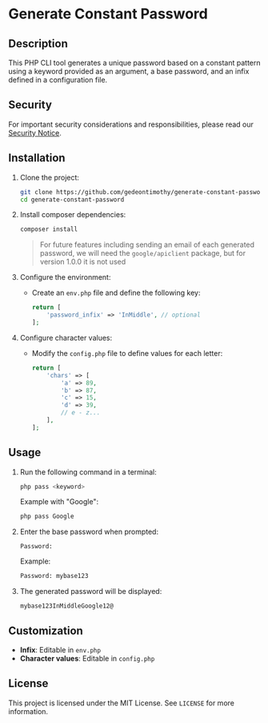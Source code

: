 # Generate Constant Password

## Description  
This PHP CLI tool generates a unique password based on a constant pattern using a keyword provided as an argument, a base password, and an infix defined in a configuration file.

## Security
For important security considerations and responsibilities, please read our [Security Notice](SECURITY.md).


## Installation  

1. Clone the project:  
   ```sh
   git clone https://github.com/gedeontimothy/generate-constant-password.git
   cd generate-constant-password
   ```
2. Install composer dependencies:  
   ```sh
   composer install
   ```
   > For future features including sending an email of each generated password, we will need the `google/apiclient` package, but for version 1.0.0 it is not used

3. Configure the environment:  
   - Create an `env.php` file and define the following key:  
     ```php
     return [
         'password_infix' => 'InMiddle', // optional
     ];
     ```

4. Configure character values:  
   - Modify the `config.php` file to define values for each letter:  
     ```php
     return [
         'chars' => [
             'a' => 89,
             'b' => 87,
             'c' => 15,
             'd' => 39,
             // e - z...
         ],
     ];
     ```

## Usage  

1. Run the following command in a terminal:  
   ```sh
   php pass <keyword>
   ```

   Example with "Google":  
   ```sh
   php pass Google
   ```

2. Enter the base password when prompted:  
   ```
   Password:
   ```
   Example:
   ```sh
   Password: mybase123
   ```

3. The generated password will be displayed:  
   ```
   mybase123InMiddleGoogle12@
   ```

## Customization  
- **Infix**: Editable in `env.php`  
- **Character values**: Editable in `config.php`  

## License  
This project is licensed under the MIT License. See `LICENSE` for more information.